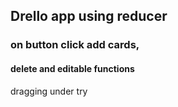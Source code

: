 ## Drello app using reducer

### on button click add cards,

#### delete and editable functions

dragging under try
